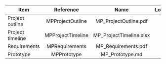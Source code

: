 | Item             | Reference         | Name                    | Location |
| ---------------- |:-----------------:|:-----------------------:| --------:|
| Project outline  | MPProjectOutline  | MP_ProjectOutline.pdf   | docs     |
| Project timeline | MPProjectTimeline | MP_ProjectTimeline.xlsx | docs     |
| Requirements     | MPRequirements    | MP_Requirements.pdf     | docs     |
| Prototype        | MPPrototype       | MP_Prototype.md         | docs     |